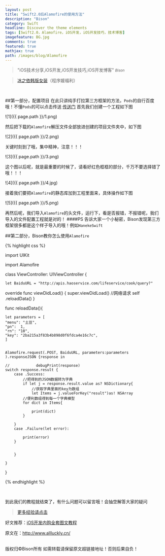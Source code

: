 ```yaml
---
layout: post
title: "Swift2.0后Alamofire的使用方法"
description: "Bison"
category: Swift
headline: Discover the theme elements
tags: [Swift2.0，Alamofire，iOS开发，iOS开发技巧，技术博客]
imagefeature: BG.jpg
comments: true
featured: true
mathjax: true
path: /images/blog/Alamofire
---
```


>&quot;iOS技术分享,iOS开发,iOS开发技巧,iOS开发博客&quot;
><small><cite title="Plato">Bison</cite></small>


>[冰之依韩版女装](http://allluckly.taobao.com/)（程序媛福利）<br>


<br>


##第一部分，配置项目
在此只讲纯手打拉第三方框架的方法，`Pods`的自行百度哦！不懂`Pods`的可以点击传送
[传送门](http://allluckly.cn/cocoapods/CocoaPods%E5%AE%89%E8%A3%85%E5%8F%8A%E4%BD%BF%E7%94%A8/)
首先我们创建一个工程如下图

![1]({{ page.path }}/1.png)<br>

然后把下载的`Alamofire`解压文件全部放进创建的项目文件夹中，如下图

![2]({{ page.path }}/2.png)<br>

关键时刻到了哦，集中精神，注意！！！

![3]({{ page.path }}/3.png)<br>

这个图以后呢，就是最重要的时候了，请看好红色框框的部分，千万不要选择错了哦！！！

![4]({{ page.path }}/4.jpg)<br>


接着我们要把`Alamofire`的静态库加到工程里面来，具体操作如下图

![5]({{ page.path }}/5.png)<br>

再然后呢，我们导入`Alamofire`的头文件，运行下，看是否报错，不报错呢，我们导入的文件配置工程就是对的！
####PS
告诉大家一个小秘密，Bison发现第三方框架很多都是这个样子导入的哦！例如`HanekeSwift`


##第二部分，Bison教你怎么使用`Alamofire`

{% highlight css %}

import UIKit

import Alamofire

class ViewController: UIViewController {

    let BaiduURL = "http://apis.haoservice.com/lifeservice/cook/query?"

override func viewDidLoad() {
    super.viewDidLoad()
    //网络请求
    self .reloadData()
}

func reloadData(){


    let parameters = [
    "menu": "土豆",
    "pn":  1,
    "rn": "10",
    "key": "2ba215a3f83b4b898d0f6fdca4e16c7c",
    ]


    Alamofire.request(.POST, BaiduURL, parameters:parameters ).responseJSON {response in

    //            debugPrint(response)
    switch response.result {
        case .Success:
            //把得到的JSON数据转为字典
            if let j = response.result.value as? NSDictionary{
                //获取字典里面的key为数组
                let Items = j.valueForKey("result")as! NSArray
            //便利数组得到每一个字典模型
            for dict in Items{

                print(dict)
            }

        }
        case .Failure(let error):

            print(error)
        }


        }

    }

}

{% endhighlight %}

<br>

到此我们的教程就结束了，有什么问题可以留言哦！会抽空解答大家的疑问<br>

> [更多经验请点击](http://www.allluckly.cn/)<br>

好文推荐：[iOS开发内购全套图文教程](http://www.jianshu.com/p/05a3087cd796)<br>

原文在：http://www.allluckly.cn/

<br>
版权归©Bison所有 如需转载请保留原文超链接地址！否则后果自负！






